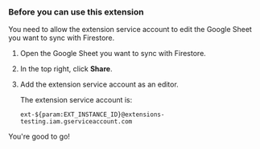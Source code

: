 ### Before you can use this extension

You need to allow the extension service account to edit the Google Sheet you want to sync with Firestore.

1.  Open the Google Sheet you want to sync with Firestore.
2.  In the top right, click **Share**.
3.  Add the extension service account as an editor.

    The extension service account is:

    ```
    ext-${param:EXT_INSTANCE_ID}@extensions-testing.iam.gserviceaccount.com
    ```

You're good to go!


